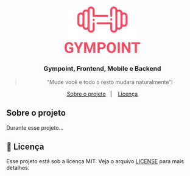 <h1 align="center">
  <img alt="Gympoint" title="Gympoint" src=".github/logo.png" width="200px" />
</h1>

<h3 align="center">
  Gympoint, Frontend, Mobile e Backend
</h3>

<blockquote align="center">“Mude você e todo o resto mudará naturalmente”!</blockquote>

<p align="center">
  <a href="#sobre-o-projeto">Sobre o projeto</a>&nbsp;&nbsp;&nbsp;|&nbsp;&nbsp;&nbsp;
  <a href="#licença">Licença</a>
</p>


## Sobre o projeto

Durante esse projeto...

## 📝 Licença

Esse projeto está sob a licença MIT. Veja o arquivo [LICENSE](LICENSE.md) para mais detalhes.